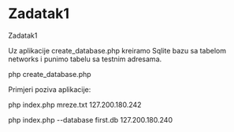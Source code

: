 Zadatak1
========

Zadatak1

Uz aplikacije create_database.php kreiramo Sqlite bazu sa tabelom networks i punimo tabelu sa testnim adresama.

php create_database.php


Primjeri poziva aplikacije:

php index.php mreze.txt 127.200.180.242

php index.php --database first.db 127.200.180.240
